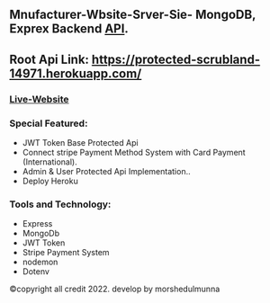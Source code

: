 ## Mnufacturer-Wbsite-Srver-Sie- MongoDB, Exprex Backend [API](https://protected-scrubland-14971.herokuapp.com/).

## Root Api   Link: https://protected-scrubland-14971.herokuapp.com/
### [Live-Website](https://alliance-inc.web.app/)

### Special Featured:
- JWT Token Base Protected Api
- Connect stripe Payment Method System with Card Payment (International). 
- Admin & User Protected Api Implementation.. 
- Deploy Heroku

###  Tools and Technology:
- Express
- MongoDb
- JWT Token
- Stripe Payment System
- nodemon
- Dotenv



©copyright all credit 2022. develop by morshedulmunna
